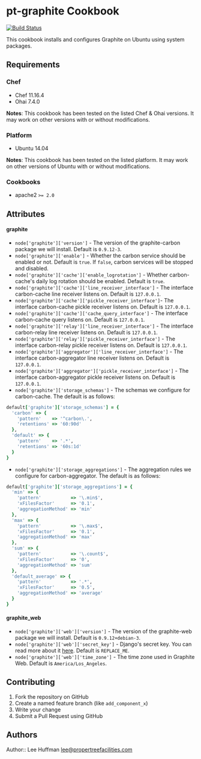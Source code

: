 pt-graphite Cookbook
====================

[![Build Status](https://travis-ci.org/propertree/pt-graphite.svg?branch=master)](https://travis-ci.org/propertree/pt-graphite)

This cookbook installs and configures Graphite on Ubuntu using system packages.

Requirements
------------

### Chef

* Chef 11.16.4
* Ohai 7.4.0

**Notes**: This cookbook has been tested on the listed Chef & Ohai versions. It may work on other versions with or without modifications.

### Platform

* Ubuntu 14.04

**Notes**: This cookbook has been tested on the listed platform. It may work on other versions of Ubuntu with or without modifications.

### Cookbooks

* apache2 `>= 2.0`

Attributes
----------

#### graphite

* `node['graphite']['version']` - The version of the graphite-carbon package we will install. Default is `0.9.12-3`.
* `node['graphite']['enable']` - Whether the carbon service should be enabled or not. Default is `true`. If `false`, carbon services will be stopped and disabled.
* `node['graphite']['cache']['enable_logrotation']` - Whether carbon-cache's daily log rotation should be enabled. Default is `true`.
* `node['graphite']['cache']['line_receiver_interface']` - The interface carbon-cache line receiver listens on. Default is `127.0.0.1`.
* `node['graphite']['cache']['pickle_receiver_interface']`- The interface carbon-cache pickle receiver listens on. Default is `127.0.0.1`.
* `node['graphite']['cache']['cache_query_interface']` - The interface carbon-cache query listens on. Default is `127.0.0.1`.
* `node['graphite']['relay']['line_receiver_interface']` - The interface carbon-relay line receiver listens on. Default is `127.0.0.1`.
* `node['graphite']['relay']['pickle_receiver_interface']` - The interface carbon-relay pickle receiver listens on. Default is `127.0.0.1`.
* `node['graphite']['aggregator']['line_receiver_interface']` - The interface carbon-aggregator line receiver listens on. Default is `127.0.0.1`.
* `node['graphite']['aggregator']['pickle_receiver_interface']` - The interface carbon-aggregator pickle receiver listens on. Default is `127.0.0.1`.
* `node['graphite']['storage_schemas']` - The schemas we configure for carbon-cache. The default is as follows:

```ruby
default['graphite']['storage_schemas'] = {
  'carbon' => {
    'pattern'    => '^carbon\.',
    'retentions' => '60:90d'
  },
  'default' => {
    'pattern'    => '.*',
    'retentions' => '60s:1d'
  }
}
```

* `node['graphite']['storage_aggregations']` - The aggregation rules we configure for carbon-aggregator. The default is as follows:

```ruby
default['graphite']['storage_aggregations'] = {
  'min' => {
    'pattern'           => '\.min$',
    'xFilesFactor'      => '0.1',
    'aggregationMethod' => 'min'
  },
  'max' => {
    'pattern'           => '\.max$',
    'xFilesFactor'      => '0.1',
    'aggregationMethod' => 'max'
  },
  'sum' => {
    'pattern'           => '\.count$',
    'xFilesFactor'      => '0',
    'aggregationMethod' => 'sum'
  },
  'default_average' => {
    'pattern'           => '.*',
    'xFilesFactor'      => '0.5',
    'aggregationMethod' => 'average'
  }
}
```

#### graphite_web

* `node['graphite']['web']['version']` - The version of the graphite-web package we will install. Default is `0.9.12+debian-3`.
* `node['graphite']['web']['secret_key']` - Django's secret key. You can read more about it [here](https://docs.djangoproject.com/en/stable/ref/settings/#secret-key). Default is `REPLACE_ME`.
* `node['graphite']['web']['time_zone']` - The time zone used in Graphite Web. Default is `America/Los_Angeles`.

Contributing
------------

1. Fork the repository on GitHub
2. Create a named feature branch (like `add_component_x`)
3. Write your change
4. Submit a Pull Request using GitHub

Authors
-------------------

Author:: Lee Huffman lee@propertreefacilities.com
